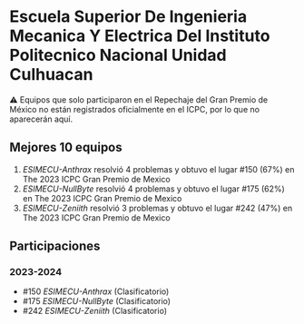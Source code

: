 # Escuela Superior De Ingenieria Mecanica Y Electrica Del Instituto Politecnico Nacional Unidad Culhuacan

:warning: Equipos que solo participaron en el Repechaje del Gran Premio de México no están registrados oficialmente en el ICPC, por lo que no aparecerán aquí.

## Mejores 10 equipos

1. _ESIMECU-Anthrax_ resolvió 4 problemas y obtuvo el lugar #150 (67%) en The 2023 ICPC Gran Premio de Mexico
1. _ESIMECU-NullByte_ resolvió 4 problemas y obtuvo el lugar #175 (62%) en The 2023 ICPC Gran Premio de Mexico
1. _ESIMECU-Zeniith_ resolvió 3 problemas y obtuvo el lugar #242 (47%) en The 2023 ICPC Gran Premio de Mexico

## Participaciones

### 2023-2024

- #150 _ESIMECU-Anthrax_ (Clasificatorio)
- #175 _ESIMECU-NullByte_ (Clasificatorio)
- #242 _ESIMECU-Zeniith_ (Clasificatorio)



